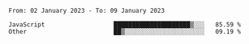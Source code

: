 <!--START_SECTION:waka-->

```text
From: 02 January 2023 - To: 09 January 2023

JavaScript                   █████████████████████▒░░░   85.59 %
Other                        ██▒░░░░░░░░░░░░░░░░░░░░░░   09.19 %
```

<!--END_SECTION:waka-->
